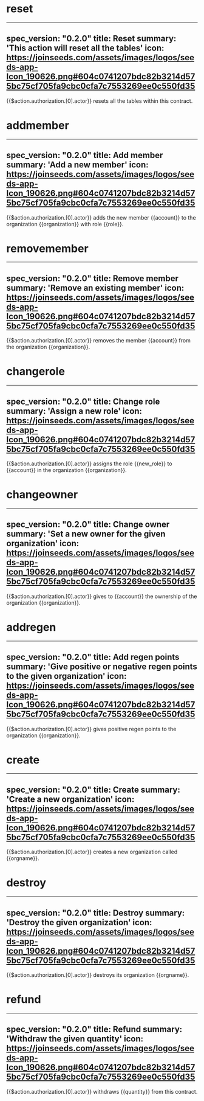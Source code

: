 <h1 class="contract">reset</h1>

---
spec_version: "0.2.0"
title: Reset
summary: 'This action will reset all the tables'
icon: https://joinseeds.com/assets/images/logos/seeds-app-Icon_190626.png#604c0741207bdc82b3214d575bc75cf705fa9cbc0cfa7c7553269ee0c550fd35
---

{{$action.authorization.[0].actor}} resets all the tables within this contract.


<h1 class="contract">addmember</h1>

---
spec_version: "0.2.0"
title: Add member
summary: 'Add a new member'
icon: https://joinseeds.com/assets/images/logos/seeds-app-Icon_190626.png#604c0741207bdc82b3214d575bc75cf705fa9cbc0cfa7c7553269ee0c550fd35
---

{{$action.authorization.[0].actor}} adds the new member {{account}} to the organization {{organization}} with role {{role}}.


<h1 class="contract">removemember</h1>

---
spec_version: "0.2.0"
title: Remove member
summary: 'Remove an existing member'
icon: https://joinseeds.com/assets/images/logos/seeds-app-Icon_190626.png#604c0741207bdc82b3214d575bc75cf705fa9cbc0cfa7c7553269ee0c550fd35
---

{{$action.authorization.[0].actor}} removes the member {{account}} from the organization {{organization}}.


<h1 class="contract">changerole</h1>

---
spec_version: "0.2.0"
title: Change role
summary: 'Assign a new role'
icon: https://joinseeds.com/assets/images/logos/seeds-app-Icon_190626.png#604c0741207bdc82b3214d575bc75cf705fa9cbc0cfa7c7553269ee0c550fd35
---

{{$action.authorization.[0].actor}} assigns the role {{new_role}} to {{account}} in the organization {{organization}}.


<h1 class="contract">changeowner</h1>

---
spec_version: "0.2.0"
title: Change owner
summary: 'Set a new owner for the given organization'
icon: https://joinseeds.com/assets/images/logos/seeds-app-Icon_190626.png#604c0741207bdc82b3214d575bc75cf705fa9cbc0cfa7c7553269ee0c550fd35
---

{{$action.authorization.[0].actor}} gives to {{account}} the ownership of the organization {{organization}}.


<h1 class="contract">addregen</h1>

---
spec_version: "0.2.0"
title: Add regen points
summary: 'Give positive or negative regen points to the given organization'
icon: https://joinseeds.com/assets/images/logos/seeds-app-Icon_190626.png#604c0741207bdc82b3214d575bc75cf705fa9cbc0cfa7c7553269ee0c550fd35
---

{{$action.authorization.[0].actor}} gives positive regen points to the organization {{organization}}.


<h1 class="contract">create</h1>

---
spec_version: "0.2.0"
title: Create
summary: 'Create a new organization'
icon: https://joinseeds.com/assets/images/logos/seeds-app-Icon_190626.png#604c0741207bdc82b3214d575bc75cf705fa9cbc0cfa7c7553269ee0c550fd35
---

{{$action.authorization.[0].actor}} creates a new organization called {{orgname}}.


<h1 class="contract">destroy</h1>

---
spec_version: "0.2.0"
title: Destroy
summary: 'Destroy the given organization'
icon: https://joinseeds.com/assets/images/logos/seeds-app-Icon_190626.png#604c0741207bdc82b3214d575bc75cf705fa9cbc0cfa7c7553269ee0c550fd35
---

{{$action.authorization.[0].actor}} destroys its organization {{orgname}}.


<h1 class="contract">refund</h1>

---
spec_version: "0.2.0"
title: Refund
summary: 'Withdraw the given quantity'
icon: https://joinseeds.com/assets/images/logos/seeds-app-Icon_190626.png#604c0741207bdc82b3214d575bc75cf705fa9cbc0cfa7c7553269ee0c550fd35
---

{{$action.authorization.[0].actor}} withdraws {{quantity}} from this contract.



